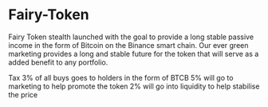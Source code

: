 # Fairy-Token
Fairy Token stealth launched with the goal to provide a long stable passive income in the form of Bitcoin on the Binance smart chain. Our ever green marketing provides a long and stable future for the token that will serve as a added benefit to any portfolio.

Tax 3% of all buys goes to holders in the form of BTCB 5% will go to marketing to help promote the token 2% will go into liquidity to help stabilise the price
